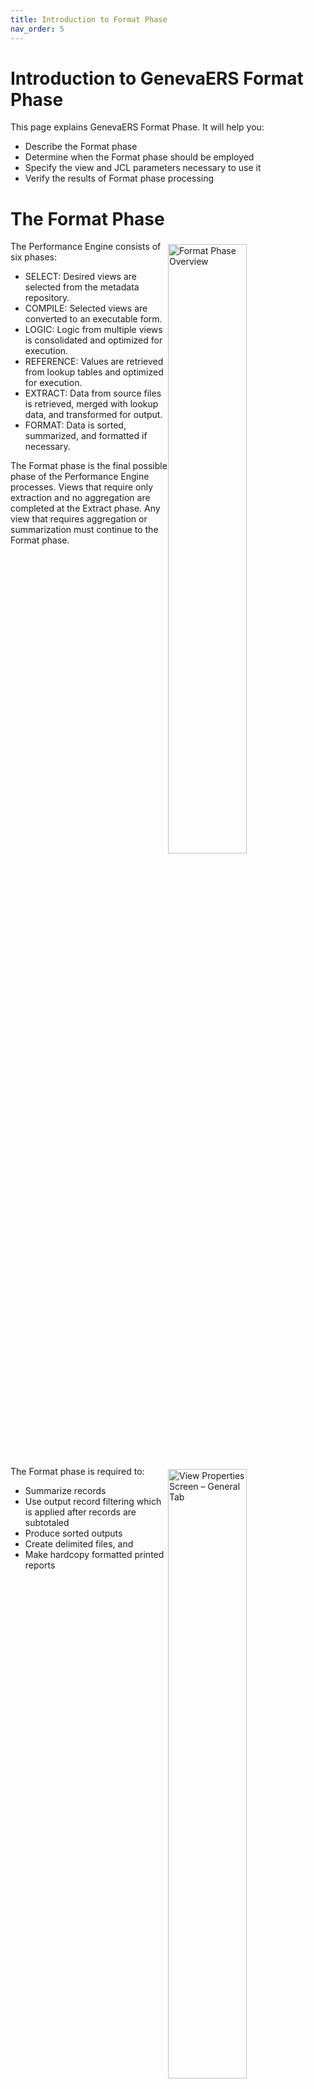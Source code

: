 ```yaml
---
title: Introduction to Format Phase
nav_order: 5
---
```


# Introduction to GenevaERS Format Phase

This page explains GenevaERS Format Phase.  It will help you:
- Describe the Format phase
- Determine when the Format phase should be employed
- Specify the view and JCL parameters necessary to use it
- Verify the results of Format phase processing

# The Format Phase
<div style="clear: right" > <img style="float: right;" width="50%" vspace="5" alt="Format Phase Overview" src=images/Module5-Introduction_to_Format_Phase/Module5_Slide3.jpeg title="Format Phase Overview"/>

The Performance Engine consists of six phases: 
- SELECT: Desired views are selected from the metadata repository.
- COMPILE: Selected views are converted to an executable form.
- LOGIC: Logic from multiple views is consolidated and optimized for execution. 
- REFERENCE: Values are retrieved from lookup tables and optimized for execution. 
- EXTRACT: Data from source files is retrieved, merged with lookup data, and transformed for output.
- FORMAT: Data is sorted, summarized, and formatted if necessary. 

The Format phase is the final possible phase of the Performance Engine processes. Views that require only extraction and no aggregation are completed at the Extract phase. Any view that requires aggregation or summarization must continue to the Format phase.

<div style="clear: right" > <img style="float: right;" width="50%" vspace="5" alt="View Properties Screen – General Tab" src=images/Module5-Introduction_to_Format_Phase/Module5_Slide4.jpeg title="View Properties Screen – General Tab"/>

The Format phase is required to:
- Summarize records
- Use output record filtering which is applied after records are subtotaled
- Produce sorted outputs
- Create delimited files, and
- Make hardcopy formatted printed reports

<div style="clear: right" > <img style="float: right;" width="50%" vspace="5" alt="View Properties Screen – General Tab" src=images/Module5-Introduction_to_Format_Phase/Module5_Slide5.jpeg title="View Properties Screen – General Tab"/>

The Format phase is run for views by selecting the Use Format Phase check box on the View Properties screen. Views that require the Format phase can be run at the same time as views that end at the Extract phase (“extract only views”). 

<div style="clear: right" > <img style="float: right;" width="50%" vspace="5" alt="Extract Work File Number" src=images/Module5-Introduction_to_Format_Phase/Module5_Slide6.jpeg title="Extract Work File Number"/>
 
The “Extract Work File Number” identifies temporary file which receives output for this view from the Extract phase and is further processed by the Format phase. 

The output DD Name used in the Extract phase is a concatenation of letters “EXTR” with three digits representing the Extract Work File Number, beginning with zeros if necessary. 

For example, the Extract phase outputs for this view would be written to an Extract Work File with a DD name of EXTR001.

# Format Phase Data Flow

<div style="clear: right" > <img style="float: right;" width="50%" vspace="5" alt="FORMAT Phase Data Flow" src=images/Module5-Introduction_to_Format_Phase/Module5_Slide7.jpeg title="FORMAT Phase Data Flow"/>

The primary GenevaERS program in the Format phase is GVBMR88. MR88 reads the MR77 VDP, REH, and RED files created by earlier steps, along with the assigned Extract Work file. It then sorts, summarizes, and formats the data, producing one or more View Output files. 

Note that the Format phases REH and RED are also produced in the Join phase of the Performance Engine if format time joins are required in any views.

<div style="clear: right" > <img style="float: right;" width="50%" vspace="5" alt="Extract and Format Phases Data Flow" src=images/Module5-Introduction_to_Format_Phase/Module5_Slide8.jpeg title="Extract and Format Phases Data Flow"/>

Multiple Format phase processes can be run simultaneously, each processing one or more aggregation views. The Extract Work files have a special internal GenevaERS format. The total number of Extract Work files is set in the Extract phase as the STDEXTR=nnn parameter, where nnn is the file count. 

Views with no Extract Work file number specifically assigned are given a default value in the Performance Engine execution. The assignment can change depending upon the mix of views being run, which may be different between test and production applications. Therefore, it is always best to assign an Extract Work file number to a view.

<div style="clear: right" > <img style="float: right;" width="50%" vspace="5" alt="View Properties Screen – Format Phase Tab" src=images/Module5-Introduction_to_Format_Phase/Module5_Slide9.jpeg title="View Properties Screen – Format Phase Tab"/>

The final output file is designated by selecting the output logical and physical file on the View Properties screen. The additional steps needed to find the actual DD name that should be placed in the Performance Engine job stream are explained next.

<div style="clear: right" > <img style="float: right;" width="50%" vspace="5" alt="Finding the Output DD Name" src=images/Module5-Introduction_to_Format_Phase/Module5_Slide10.jpeg title="Finding the Output DD Name"/>

To find the output DD name associated with this physical file, follow these steps:
1. Click Physical Files.  Click Physical File in the navigation pane. The list of all physical files is displayed.
2. Look in the Dataset Output subsection. Find file name in the list of physical files (ID 30 in our example) and double-click the name. The Edit Physical File page opens.
3. Click the file name in the list. Look in the Output subsection of the Dataset section of the page. 

The output DD name in this case is OUTPUT06, which happens to be the same as the physical file name. This is a good practice in defining physical file names, but it isn’t required.

<div style="clear: right" > <img style="float: right;" width="50%" vspace="5" alt="Format Phase – Output Files" src=images/Module5-Introduction_to_Format_Phase/Module5_Slide11.jpeg title="Format Phase – Output Files"/>

The DD statement for the output file must be placed in the JCL for the Format phase step that is running GVBMR88. 

Because a physical file was assigned to the view, the DD name associated with that physical file is used. In this example, the output DD name is OUTPUT06. 

Note: If the physical file is not assigned, a default DD name is generated at runtime. This name is the letter “F” followed by the last seven digits of the view number, using leading zeros if required. For example, when running view 34, the DD name would be F0000034. 

# Format Functions

## Aggregate 

<div style="clear: right" > <img style="float: right;" width="50%" vspace="5" alt="View Aggregation" src=images/Module5-Introduction_to_Format_Phase/Module5_Slide12.jpeg title="View Aggregation"/>
  
Select the option to aggregate or not aggregate work file records. Aggregation, or summarization, means subtotaling for a particular key. An example of aggregation includes subtotaling all orders for a particular customer at a particular store. The Performance Engine aggregated or summarized output includes one record for each customer at each store. Non-aggregated output lists each individual order by each customer at each store. Aggregation is similar to using a SORT=SUM statement in a sort utility. 

The Format phase is required for all aggregation. Regardless of whether views are aggregated, the Format phase always results in a sorted final output file. 

<div style="clear: right" > 

## Record Limits

<img style="float: right;" width="50%" vspace="5" alt="View Extract and Format Limits" src=images/Module5-Introduction_to_Format_Phase/Module5_Slide13.jpeg title="View Extract and Format Limits"/>

Record limits are often used during debugging to halt processing after a specified number of records are written. 

Although they are used in testing, these limits often are not appropriate for production applications. It is best to review the need for Extract phase limits and Format phase limits at the end of development.

These limites should be reviewed before promoting views to system test or production applications.

<div style="clear: right" > 

## Other Options

<img style="float: right;" width="50%" vspace="5" alt="View Properties Screen – Format Phase Tab" src=images/Module5-Introduction_to_Format_Phase/Module5_Slide14.jpeg title="View Properties Screen – Format Phase Tab"/>

The Format phase is also required if delimited file output is desired. Use the options in the upper right portion of the screen to select the types of delimiters needed for both strings and fields.

To specify Format phase Record Filtering, click the Create button. This allows you to specify the characteristics of records to be written or discarded after aggregation. Record filtering will be explained in another course Page. 

Selecting the Zero-Value Record Suppression check box is a simple way of creating a Format phase record filter that will omit all rows on which all aggregated and calculated amounts are zeros. 

<div style="clear: right" >

## Sort Order

 <img style="float: right;" width="50%" vspace="5" alt="View Editor Screen – Assigning Sort Keys" src=images/Module5-Introduction_to_Format_Phase/Module5_Slide15.jpeg title="View Editor Screen – Assigning Sort Keys"/>

As noted, the Format phase always sorts the Extract Work file and resulting output files. 
- Column sort keys determine how the files are sorted. 
- Sort keys are shown in the view in yellow. 
- The numbers within the yellow cell indicate which column will be sorted first, second, third, and so on. 
- The arrows within the yellow box indicate whether the column is sorted in ascending or descending order. 

In this example, stores will be sorted first, customers second, and both will be in ascending order, for example, from 0 to 9.

<div style="clear: right" > <img style="float: right;" width="50%" vspace="5" alt="View Editor Screen – Assigning Sort Keys" src=images/Module5-Introduction_to_Format_Phase/Module5_Slide16.jpeg title="View Editor Screen – Assigning Sort Keys"/>

Right-click, anywhere on the column, to open a list. Left-click to select the Make sort key option to assign that column as a sort key. 

To remove a sort key from a column, follow the same process, but select the Make non-sort key option.

<div style="clear: right" > <img style="float: right;" width="50%" vspace="5" alt="View Editor Screen – Key Properties" src=images/Module5-Introduction_to_Format_Phase/Module5_Slide17.jpeg title="View Editor Screen – Key Properties"/>

After you assign a sort key to a column, you can click in the yellow cell to display the sort key properties. 

<div style="clear: right" > <img style="float: right;" width="50%" vspace="5" alt="View Editor Screen – Changing Key" src=images/Module5-Introduction_to_Format_Phase/Module5_Slide18.jpeg title="View Editor Screen – Changing Key"/>

You change sort attributes using the fields on the Sort Key Properties tab, including the sort order, or the key number. 

Changing the sort key number on the store ID from 1 to 2 means that the output file will be sorted first by customer, and then by store. Note that column placement does not affect the sort key order. 

Although it may be less intuitive, it is possible to sort first on customer and then by store, even though Store is the first column in the output file.

<div style="clear: right" > <img style="float: right;" width="50%" vspace="5" alt="Sort Key Order" src=images/Module5-Introduction_to_Format_Phase/Module5_Slide19.jpeg title="Sort Key Order"/>

The order in which the file will be sorted can also be displayed by double-clicking in the Sort Keys cell. The expanded rows show which field will be sorted first and which will be sorted second.

<div style="clear: right" > 

## Aggregtation and Subtotaling

<img style="float: right;" width="50%" vspace="5" alt="Subtotaling" src=images/Module5-Introduction_to_Format_Phase/Module5_Slide20.jpeg title="Subtotaling"/>

Aggregation views typically have one or more alphanumeric sort columns, followed by one or more columns of amounts or counts, which are typically subtotaled. To specify the type of subtotaling, double-click in the Record Aggregation Function cell and select the function from the drop-down list.  

Note that columns that are not sorted or subtotaled are permissible in Format phase views. However, when multiple records are collapsed into a single output record by the sort keys, only one of the underlying detail values is retained in the final output. 

<div style="clear: right" > <img style="float: right;" width="50%" vspace="5" alt="Masks" src=images/Module5-Introduction_to_Format_Phase/Module5_Slide21.jpeg title="Masks"/>

You can change how numbers are displayed. For example, you might want a masked value, with commas marking thousands and a period for decimals points, on a printed report. To select a mask, double-click in the Data Type cell, and then select Masked Numeric from the drop-down list. 

Make sure that the column is wide enough to accommodate the size of the ultimate subtotal value. For example, the addition of two records with 3-digit numbers will require a 4-digit column. The overflow and error fill values on the View Properties Format Phase tab will be used if the column or mask size is too small.

<div style="clear: right" > <img style="float: right;" width="50%" vspace="5" alt="Data Flow" src=images/Module5-Introduction_to_Format_Phase/Module5_Slide22.jpeg title="Data Flow"/>

The Format phase engine GVBMR88 requires a pair of files that are produced in the Extract phase; the EXT and the SXT files. The EXT file contains the actual extracted data, in the special GenevaERS internal format. The SXT file contains sort statements on how to sort the outputs. GVBMR88 uses a sort utility before performing the aggregation and format functions.

<div style="clear: right" > <img style="float: right;" width="50%" vspace="5" alt="Control and Header Records" src=images/Module5-Introduction_to_Format_Phase/Module5_Slide23.jpeg title="Control and Header Records"/>

You assign an Extract Work file number on the View Properties tab. Multiple views can share an Extract Work file. 

Extract Work files for the Format phase views:
- Are written in the internal GenevaERS Format phase format. 
- Receive a header record for each view written to that Extract Work file containing a count of the records extract for that specific view, and 
- Receive a control record containing a count of the total records written to that Extract Work file.

These additional records are visible on the Extract Phase Control report. 

Note that only 12 records were read by MR95 from the order file, but 13 records were written for view 34 to the file EXTR001: 12 input plus 1 header record. The total records written to EXTR001 are 14: the 12 input, 1 header, and 1 control record.

<div style="clear: right" > <img style="float: right;" width="50%" vspace="5" alt="MR88 Report" src=images/Module5-Introduction_to_Format_Phase/Module5_Slide24.jpeg title="MR88 Report"/>

The MR88 control report shows the total records that were read from the Extract Work file (14), and the resulting aggregated or summarized records written out to all the data files (04). 

It also shows a breakdown of the records written for each view to their individual data files, which is also 4.


<div style="clear: right" > 

# Links

Place following text in the topic:  
    ````
    [Topic A](TopicA)
    ````

The link displays as:   
[Topic A](TopicA)